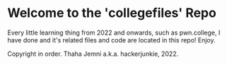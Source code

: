 # Welcome to the 'collegefiles' Repo

Every little learning thing from 2022 and onwards, such as pwn.college, I have done and it's related files and code are
located in this repo! Enjoy.

Copyright in order. Thaha Jemni a.k.a. hackerjunkie, 2022.
